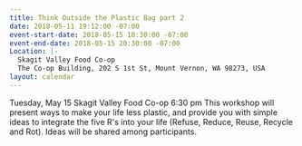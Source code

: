 ```yaml
---
title: Think Outside the Plastic Bag part 2
date: 2018-05-11 19:12:00 -07:00
event-start-date: 2018-05-15 18:30:00 -07:00
event-end-date: 2018-05-15 20:30:00 -07:00
Location: |-
  Skagit Valley Food Co-op
  The Co-op Building, 202 S 1st St, Mount Vernon, WA 98273, USA
layout: calendar
---
```


Tuesday, May 15 Skagit Valley Food Co-op 6:30 pm
This workshop will present ways to make your life less plastic, and provide you with simple ideas to integrate the five R's into your life (Refuse, Reduce, Reuse, Recycle and Rot). Ideas will be shared among participants.